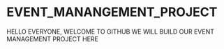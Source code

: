 # EVENT_MANANGEMENT_PROJECT

HELLO EVERYONE, WELCOME TO GITHUB
WE WILL BUILD OUR EVENT MANAGEMENT PROJECT HERE
